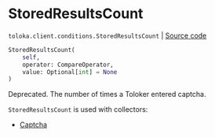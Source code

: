 # StoredResultsCount
`toloka.client.conditions.StoredResultsCount` | [Source code](https://github.com/Toloka/toloka-kit/blob/v1.1.3/src/client/conditions.py#L319)

```python
StoredResultsCount(
    self,
    operator: CompareOperator,
    value: Optional[int] = None
)
```

Deprecated. The number of times a Toloker entered captcha.


`StoredResultsCount` is used with collectors:
- [Captcha](toloka.client.collectors.Captcha.md)

